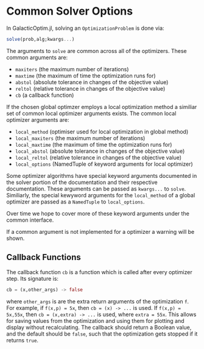 # Common Solver Options

In GalacticOptim.jl, solving an `OptimizationProblem` is done via:

```julia
solve(prob,alg;kwargs...)
```

The arguments to `solve` are common across all of the optimizers.
These common arguments are:

- `maxiters` (the maximum number of iterations)
- `maxtime` (the maximum of time the optimization runs for)
- `abstol` (absolute tolerance in changes of the objective value)
- `reltol` (relative tolerance  in changes of the objective value)
- `cb` (a callback function)

If the chosen global optimzer employs a local optimization method a similiar set of common local optimizer arguments exists.
The common local optimizer arguments are:

- `local_method` (optimiser used for local optimization in global method)
- `local_maxiters` (the maximum number of iterations)
- `local_maxtime` (the maximum of time the optimization runs for)
- `local_abstol` (absolute tolerance in changes of the objective value)
- `local_reltol` (relative tolerance  in changes of the objective value)
- `local_options` (NamedTuple of keyword arguments for local optimizer)

Some optimizer algorithms have special keyword arguments documented in the
solver portion of the documentation and their respective documentation.
These arguments can be passed as `kwargs...` to `solve`. Similiarly, the special
kewyword arguments for the `local_method` of a global optimizer are passed as a
`NamedTuple` to `local_options`.

Over time we hope to cover more of these keyword arguments under the common interface.

If a common argument is not implemented for a optimizer a warning will be shown.  


## Callback Functions

The callback function `cb` is a function which is called after every optimizer
step. Its signature is:

```julia
cb = (x,other_args) -> false
```

where `other_args` is are the extra return arguments of the optimization `f`.
For example, if `f(x,p) = 5x`, then `cb = (x) -> ...` is used. If `f(x,p) = 5x,55x`,
then `cb = (x,extra) -> ...` is used, where `extra = 55x`. This allows for saving
values from the optimization and using them for plotting and display without
recalculating. The callback should return a Boolean value, and the default 
should be `false`, such that the optimization gets stopped if it returns `true`.
